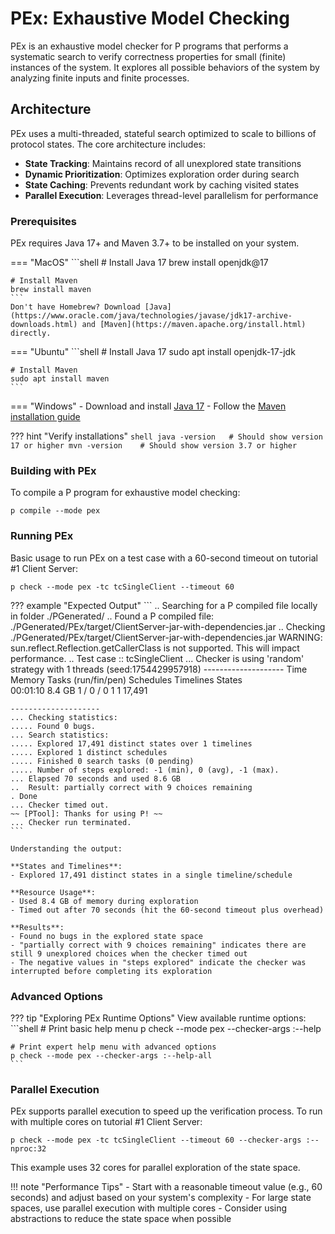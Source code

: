 # PEx: Exhaustive Model Checking

PEx is an exhaustive model checker for P programs that performs a systematic search to verify correctness properties for small (finite) instances of the system. It explores all possible behaviors of the system by analyzing finite inputs and finite processes. 

## Architecture

PEx uses a multi-threaded, stateful search optimized to scale to billions of protocol states. The core architecture includes:

- **State Tracking**: Maintains record of all unexplored state transitions
- **Dynamic Prioritization**: Optimizes exploration order during search
- **State Caching**: Prevents redundant work by caching visited states  
- **Parallel Execution**: Leverages thread-level parallelism for performance

### Prerequisites

PEx requires Java 17+ and Maven 3.7+ to be installed on your system.

=== "MacOS"
    ```shell
    # Install Java 17
    brew install openjdk@17
    
    # Install Maven
    brew install maven
    ```
    Don't have Homebrew? Download [Java](https://www.oracle.com/java/technologies/javase/jdk17-archive-downloads.html) and [Maven](https://maven.apache.org/install.html) directly.

=== "Ubuntu"
    ```shell
    # Install Java 17
    sudo apt install openjdk-17-jdk
    
    # Install Maven
    sudo apt install maven
    ```

=== "Windows"
    - Download and install [Java 17](https://www.oracle.com/java/technologies/javase/jdk17-archive-downloads.html)
    - Follow the [Maven installation guide](https://maven.apache.org/install.html)

??? hint "Verify installations"
    ```shell
    java -version   # Should show version 17 or higher
    mvn -version    # Should show version 3.7 or higher
    ```

### Building with PEx

To compile a P program for exhaustive model checking:

```shell
p compile --mode pex
```

### Running PEx

Basic usage to run PEx on a test case with a 60-second timeout on tutorial #1 Client Server:

```shell
p check --mode pex -tc tcSingleClient --timeout 60
```

??? example "Expected Output"
    ```
    .. Searching for a P compiled file locally in folder ./PGenerated/
    .. Found a P compiled file: ./PGenerated/PEx/target/ClientServer-jar-with-dependencies.jar
    .. Checking ./PGenerated/PEx/target/ClientServer-jar-with-dependencies.jar
    WARNING: sun.reflect.Reflection.getCallerClass is not supported. This will impact performance.
    .. Test case :: tcSingleClient
    ... Checker is using 'random' strategy with 1 threads (seed:1754429957918)
    --------------------
       Time     Memory    Tasks (run/fin/pen)    Schedules   Timelines     States   
     00:01:10   8.4 GB         1 / 0 / 0             1           1         17,491   
    
    --------------------
    ... Checking statistics:
    ..... Found 0 bugs.
    ... Search statistics:
    ..... Explored 17,491 distinct states over 1 timelines
    ..... Explored 1 distinct schedules
    ..... Finished 0 search tasks (0 pending)
    ..... Number of steps explored: -1 (min), 0 (avg), -1 (max).
    ... Elapsed 70 seconds and used 8.6 GB
    ..  Result: partially correct with 9 choices remaining 
    . Done
    ... Checker timed out.
    ~~ [PTool]: Thanks for using P! ~~
    ... Checker run terminated.
    ```

    Understanding the output:

    **States and Timelines**:
    - Explored 17,491 distinct states in a single timeline/schedule
    
    **Resource Usage**:
    - Used 8.4 GB of memory during exploration
    - Timed out after 70 seconds (hit the 60-second timeout plus overhead)
    
    **Results**:
    - Found no bugs in the explored state space
    - "partially correct with 9 choices remaining" indicates there are still 9 unexplored choices when the checker timed out
    - The negative values in "steps explored" indicate the checker was interrupted before completing its exploration

### Advanced Options

??? tip "Exploring PEx Runtime Options"
    View available runtime options:
    ```shell
    # Print basic help menu
    p check --mode pex --checker-args :--help

    # Print expert help menu with advanced options
    p check --mode pex --checker-args :--help-all
    ```

### Parallel Execution

PEx supports parallel execution to speed up the verification process. To run with multiple cores on tutorial #1 Client Server:

```shell
p check --mode pex -tc tcSingleClient --timeout 60 --checker-args :--nproc:32
```

This example uses 32 cores for parallel exploration of the state space.

!!! note "Performance Tips"
    - Start with a reasonable timeout value (e.g., 60 seconds) and adjust based on your system's complexity
    - For large state spaces, use parallel execution with multiple cores
    - Consider using abstractions to reduce the state space when possible
